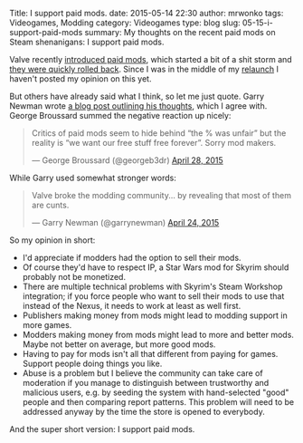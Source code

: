 Title: I support paid mods.
date: 2015-05-14 22:30
author: mrwonko
tags: Videogames, Modding
category: Videogames
type: blog
slug: 05-15-i-support-paid-mods
summary: My thoughts on the recent paid mods on Steam shenanigans: I support paid mods.

Valve recently [introduced paid mods](http://steamcommunity.com//games/SteamWorkshop/announcements/detail/208632365237576574), which started a bit of a shit storm and [they were quickly rolled back](http://steamcommunity.com/games/SteamWorkshop/announcements/detail/208632365253244218). Since I was in the middle of my [relaunch]({filename}05-08-website-relaunch.md) I haven't posted my opinion on this yet.

But others have already said what I think, so let me just quote. Garry Newman wrote [a blog post outlining his thoughts](http://garry.tv/2015/04/24/paying-for-mods/), which I agree with. George Broussard summed the negative reaction up nicely:

<blockquote>
	<p>Critics of paid mods seem to hide behind “the % was unfair” but the reality is “we want our free stuff free forever”. Sorry mod makers.</p>
	&mdash; George Broussard (@georgeb3dr) <a href="https://twitter.com/georgeb3dr/status/592853854993129472">April 28, 2015</a>
</blockquote>

While Garry used somewhat stronger words:

<blockquote>
	<p>Valve broke the modding community... by revealing that most of them are cunts.</p>
	&mdash; Garry Newman (@garrynewman) <a href="https://twitter.com/garrynewman/status/591667165335560193">April 24, 2015</a>
</blockquote>

So my opinion in short:

*	I'd appreciate if modders had the option to sell their mods.
*	Of course they'd have to respect IP, a Star Wars mod for Skyrim should probably not be monetized.
*	There are multiple technical problems with Skyrim's Steam Workshop integration; if you force people who want to sell their mods to use that instead of the Nexus, it needs to work at least as well first.
*	Publishers making money from mods might lead to modding support in more games.
*	Modders making money from mods might lead to more and better mods. Maybe not better on average, but more good mods.
*	Having to pay for mods isn't all that different from paying for games. Support people doing things you like.
*	Abuse is a problem but I believe the community can take care of moderation if you manage to distinguish between trustworthy and malicious users, e.g. by seeding the system with hand-selected "good" people and then comparing report patterns. This problem will need to be addressed anyway by the time the store is opened to everybody.

And the super short version: I support paid mods.
